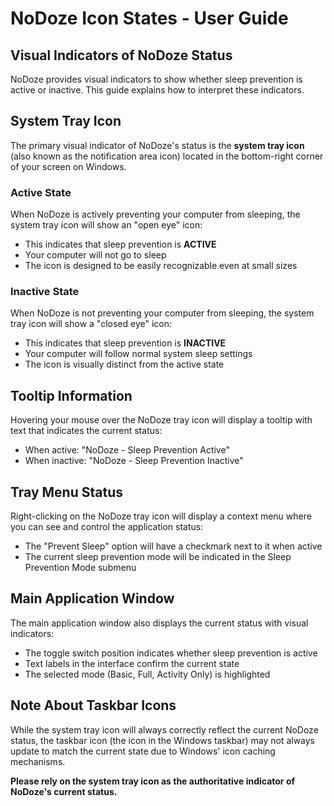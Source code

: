 # NoDoze Icon States - User Guide

## Visual Indicators of NoDoze Status

NoDoze provides visual indicators to show whether sleep prevention is active or inactive. This guide explains how to interpret these indicators.

## System Tray Icon

The primary visual indicator of NoDoze's status is the **system tray icon** (also known as the notification area icon) located in the bottom-right corner of your screen on Windows.

### Active State

When NoDoze is actively preventing your computer from sleeping, the system tray icon will show an "open eye" icon:

- This indicates that sleep prevention is **ACTIVE**
- Your computer will not go to sleep
- The icon is designed to be easily recognizable even at small sizes

### Inactive State

When NoDoze is not preventing your computer from sleeping, the system tray icon will show a "closed eye" icon:

- This indicates that sleep prevention is **INACTIVE** 
- Your computer will follow normal system sleep settings
- The icon is visually distinct from the active state

## Tooltip Information

Hovering your mouse over the NoDoze tray icon will display a tooltip with text that indicates the current status:

- When active: "NoDoze - Sleep Prevention Active"
- When inactive: "NoDoze - Sleep Prevention Inactive"

## Tray Menu Status

Right-clicking on the NoDoze tray icon will display a context menu where you can see and control the application status:

- The "Prevent Sleep" option will have a checkmark next to it when active
- The current sleep prevention mode will be indicated in the Sleep Prevention Mode submenu

## Main Application Window

The main application window also displays the current status with visual indicators:

- The toggle switch position indicates whether sleep prevention is active
- Text labels in the interface confirm the current state
- The selected mode (Basic, Full, Activity Only) is highlighted

## Note About Taskbar Icons

While the system tray icon will always correctly reflect the current NoDoze status, the taskbar icon (the icon in the Windows taskbar) may not always update to match the current state due to Windows' icon caching mechanisms. 

**Please rely on the system tray icon as the authoritative indicator of NoDoze's current status.**
